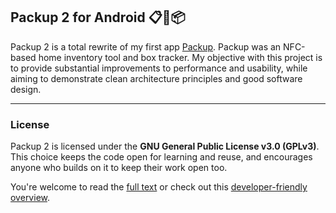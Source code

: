 ## Packup 2 for Android 📋📸📦

Packup 2 is a total rewrite of my first app [Packup](https://github.com/ashwinravrao/Packup). Packup was an NFC-based home inventory tool and box tracker. My objective with this project is to provide substantial improvements to performance and usability, while aiming to demonstrate clean architecture principles and good software design.

---

### License
Packup 2 is licensed under the **GNU General Public License v3.0 (GPLv3)**.  
This choice keeps the code open for learning and reuse, and encourages anyone who builds on it to keep their work open too.

You're welcome to read the [full text](./LICENSE) or check out this [developer-friendly overview](./LICENSE_EXPLANATION.md).
